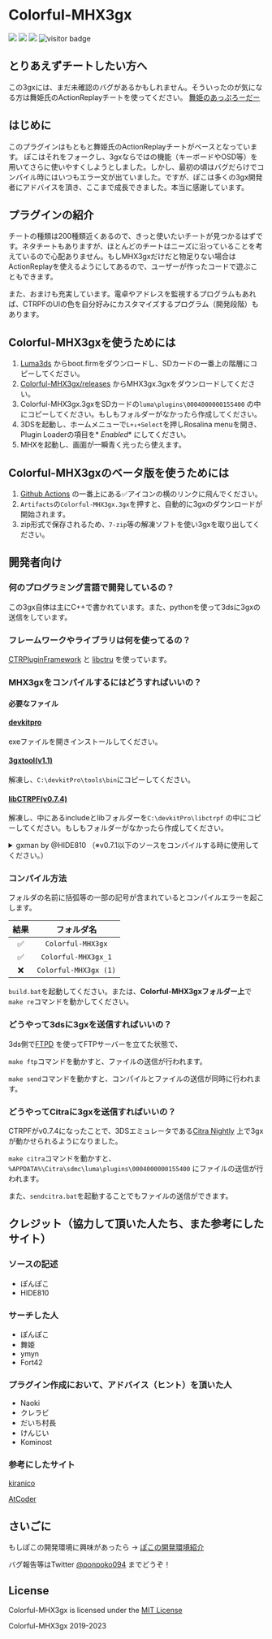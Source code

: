 # Colorful-MHX3gx

![](https://user-images.githubusercontent.com/46832957/142984867-329de07d-47a5-4a1d-8ca4-634eedf1ddd8.png) ![](https://img.shields.io/github/downloads/ponpoko094/Colorful-MHX3gx/total) ![](https://img.shields.io/github/languages/code-size/ponpoko094/Colorful-MHX3gx) ![visitor badge](https://visitor-badge.glitch.me/badge?page_id=ponpoko094.Colorful-MHX3gx)

## とりあえずチートしたい方へ

この3gxには、まだ未確認のバグがあるかもしれません。そういったのが気になる方は舞姫氏のActionReplayチートを使ってください。 [舞姫のあっぷろーだー](https://ux.getuploader.com/1456723/download/9)

## はじめに

このプラグインはもともと舞姫氏のActionReplayチートがベースとなっています。
ぽこはそれをフォークし、3gxならではの機能（キーボードやOSD等）を用いてさらに使いやすくしようとしました。しかし、最初の頃はバグだらけでコンパイル時にはいつもエラー文が出ていました。ですが、ぽこは多くの3gx開発者にアドバイスを頂き、ここまで成長できました。本当に感謝しています。

## プラグインの紹介

チートの種類は200種類近くあるので、きっと使いたいチートが見つかるはずです。ネタチートもありますが、ほとんどのチートはニーズに沿っていることを考えているので心配ありません。もしMHX3gxだけだと物足りない場合はActionReplayを使えるようにしてあるので、ユーザーが作ったコードで遊ぶこともできます。

また、おまけも充実しています。電卓やアドレスを監視するプログラムもあれば、CTRPFのUIの色を自分好みにカスタマイズするプログラム（開発段階）もあります。

## Colorful-MHX3gxを使うためには

1. [Luma3ds](https://github.com/Nanquitas/Luma3DS/releases/)
   からboot.firmをダウンロードし、SDカードの一番上の階層にコピーしてください。
2. [Colorful-MHX3gx/releases](https://github.com/ponpoko094/Colorful-MHX3gx/releases)
   からMHX3gx.3gxをダウンロードしてください。
3. Colorful-MHX3gx.3gxをSDカードの`luma\plugins\0004000000155400`
   の中にコピーしてください。もしもフォルダーがなかったら作成してください。
4. 3DSを起動し、ホームメニューで`L+↓+Select`を押しRosalina menuを開き、Plugin Loaderの項目を*
   *Enabled** にしてください。
5. MHXを起動し、画面が一瞬青く光ったら使えます。

## Colorful-MHX3gxのベータ版を使うためには

1. [Github Actions](https://github.com/ponpoko094/Colorful-MHX3gx/actions/workflows/make.yml)
   の一番上にある✅アイコンの横のリンクに飛んでください。
2. `Artifacts`の`Colorful-MHX3gx.3gx`を押すと、自動的に3gxのダウンロードが開始されます。
3. zip形式で保存されるため、`7-zip`等の解凍ソフトを使い3gxを取り出してください。

## 開発者向け

### 何のプログラミング言語で開発しているの？

この3gx自体は主にC++で書かれています。また、pythonを使って3dsに3gxの送信をしています。

### フレームワークやライブラリは何を使ってるの？

[CTRPluginFramework](https://github.com/mariohackandglitch/CTRPluginFramework-BlankTemplate)
と [libctru](https://github.com/devkitPro/libctru) を使っています。

### MHX3gxをコンパイルするにはどうすればいいの？

#### 必要なファイル

#### [devkitpro](https://github.com/devkitPro/installer/releases/latest)

exeファイルを開きインストールしてください。

#### [3gxtool(v1.1)](https://gitlab.com/thepixellizeross/3gxtool/-/releases)

解凍し、`C:\devkitPro\tools\bin`にコピーしてください。

#### [libCTRPF(v0.7.4)](https://gitlab.com/thepixellizeross/ctrpluginframework/-/releases)

解凍し、中にあるincludeとlibフォルダーを`C:\devkitPro\libctrpf`
の中にコピーしてください。もしもフォルダーがなかったら作成してください。

<details><summary>gxman by @HIDE810 （※v0.7.1以下のソースをコンパイルする時に使用してください。）</summary>

gxmanは、3gxtoolのインストールを簡単に行うためのプロジェクトです。

Windows & Linux に対応しています。

Golang(1.16以上) がお使いのシステムにインストールされている場合、以下のコマンドでインストールができます。

`go install github.com/HIDE810/gxman@latest`

1 MiBの制限がない最新の3gxtoolをインストールしたい場合は、以下のコマンドを使用します。

`gxman get -u`

</details>

### コンパイル方法

フォルダの名前に括弧等の一部の記号が含まれているとコンパイルエラーを起こします。

| 結果 | フォルダ名 |
| :-: | :-------------------: |
| ✅ |   `Colorful-MHX3gx`   |
| ✅ |  `Colorful-MHX3gx_1`  |
| ❌ | `Colorful-MHX3gx (1)` |

`build.bat`を起動してください。または、**Colorful-MHX3gxフォルダー上**で`make re`コマンドを動かしてください。

### どうやって3dsに3gxを送信すればいいの？

3ds側で[FTPD](https://github.com/mtheall/ftpd/releases/latest)
を使ってFTPサーバーを立てた状態で、

`make ftp`コマンドを動かすと、ファイルの送信が行われます。

`make send`コマンドを動かすと、コンパイルとファイルの送信が同時に行われます。

### どうやってCitraに3gxを送信すればいいの？

CTRPFがv0.7.4になったことで、3DSエミュレータである[Citra Nightly](https://citra-emu.org/download/)
上で3gxが動かせられるようになりました。

`make citra`コマンドを動かすと、`%APPDATA%\Citra\sdmc\luma\plugins\0004000000155400`
にファイルの送信が行われます。

また、`sendcitra.bat`を起動することでもファイルの送信ができます。

## クレジット（協力して頂いた人たち、また参考にしたサイト）

### ソースの記述

* ぽんぽこ
* HIDE810

### サーチした人

* ぽんぽこ
* 舞姫
* ymyn
* Fort42

### プラグイン作成において、アドバイス（ヒント）を頂いた人

* Naoki
* クレラビ
* だいち村長
* けんじい
* Kominost

### 参考にしたサイト

[kiranico](http://mhgen.kiranico.com)

[AtCoder](https://atcoder.jp/contests/APG4b)

## さいごに

もしぽこの開発環境に興味があったら → [ぽこの開発環境紹介](https://gist.github.com/ponpoko094/586fd8a17122d8fd1f028211f2465144)

バグ報告等はTwitter [@ponpoko094](https://twitter.com/ponpoko094) までどうぞ！

## License

Colorful-MHX3gx is licensed under the [MIT License](LICENSE)

Colorful-MHX3gx 2019-2023
